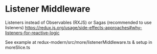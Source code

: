 Listener Middleware
===================

Listeners instead of Observables (RXJS) or Sagas (recommended to use listeners)
https://redux.js.org/usage/side-effects-approaches#why-listeners-for-reactive-logic

See example at redux-modern/src/more/listenerMiddleware.ts & setup in moreSlice.ts
